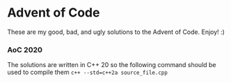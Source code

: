 # Advent of Code

These are my good, bad, and ugly solutions to the Advent of Code.  Enjoy! :)

### AoC 2020

The solutions are written in C++ 20 so the following command should be used to compile them
`c++ --std=c++2a source_file.cpp`
